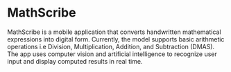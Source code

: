 # MathScribe
MathScribe is a mobile application that converts handwritten mathematical expressions into digital form. Currently, the model supports basic arithmetic operations i.e Division, Multiplication, Addition, and Subtraction (DMAS). The app uses computer vision and artificial intelligence to recognize user input and display computed results in real time.
